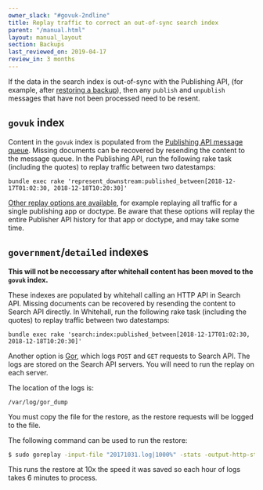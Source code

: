 ```yaml
---
owner_slack: "#govuk-2ndline"
title: Replay traffic to correct an out-of-sync search index
parent: "/manual.html"
layout: manual_layout
section: Backups
last_reviewed_on: 2019-04-17
review_in: 3 months
---
```


If the data in the search index is out-of-sync with the Publishing API,
(for example, after [restoring a backup][restore-backups]), then any `publish`
and `unpublish` messages that have not been processed need to be resent.

## `govuk` index

Content in the `govuk` index is populated from the [Publishing API message queue][queue].
Missing documents can be recovered by resending the content to the message queue. In the
Publishing API, run the following rake task (including the quotes) to replay traffic between
two datestamps:

    bundle exec rake 'represent_downstream:published_between[2018-12-17T01:02:30, 2018-12-18T10:20:30]'

[Other replay options are available](https://github.com/alphagov/publishing-api/blob/master/lib/tasks/represent_downstream.rake), for example replaying all traffic for a single publishing app or doctype.
Be aware that these options will replay the entire Publisher API history for that app or doctype, and may take some time.

## `government`/`detailed` indexes

**This will not be neccessary after whitehall content has been moved to the
`govuk` index.**

These indexes are populated by whitehall calling an HTTP API in Search API.
Missing documents can be recovered by resending the content to Search API directly. In
Whitehall, run the following rake task (including the quotes) to replay traffic between
two datestamps:

    bundle exec rake 'search:index:published_between[2018-12-17T01:02:30, 2018-12-18T10:20:30]'

Another option is [Gor][gor], which logs  `POST` and `GET` requests to Search API.
The logs are stored on the Search API servers. You will need to run the replay on
each server.

The location of the logs is:

```
/var/log/gor_dump
```

You must copy the file for the restore, as the restore requests
will be logged to the file.

The following command can be used to run the restore:

```bash
$ sudo goreplay -input-file "20171031.log|1000%" -stats -output-http-stats -output-http "http://localhost:3233/|6000%" -verbose
```

This runs the restore at 10x the speed it was saved so each hour of logs takes
6 minutes to process.

[restore-backups]: https://docs.publishing.service.gov.uk/manual/elasticsearch-dumps.html
[queue]: https://github.com/alphagov/search-api/blob/master/doc/new-indexing-process.md
[gor]: https://github.com/buger/goreplay
